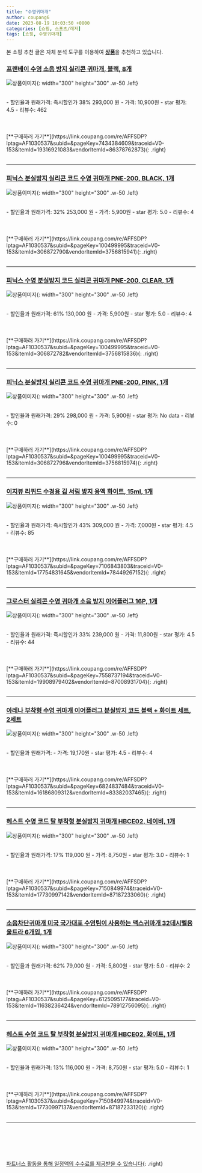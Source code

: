 ```yaml
---
title: "수영귀마개"
author: coupang6
date: 2023-08-19 10:03:50 +0800
categories: [쇼핑, 스포츠/레저]
tags: [쇼핑, 수영귀마개]
---
```


본 쇼핑 추천 글은 자체 분석 도구를 이용하여 [**상품**](https://link.coupang.com/a/bao1ui)을 추천하고 있습니다.

### [프랜베이 수영 소음 방지 실리콘 귀마개, 블랙, 8개](https://link.coupang.com/re/AFFSDP?lptag=AF1030537&subid=&pageKey=7434384609&traceid=V0-153&itemId=19316921083&vendorItemId=86378762873)

![상품이미지](https://thumbnail6.coupangcdn.com/thumbnails/remote/230x230ex/image/vendor_inventory/07a0/990af7a95131b013951407c9acb31f2321c60483c30d879d551b2285501e.png){: width="300" height="300" .w-50 .left}


<br>
- 할인율과 원래가격: 즉시할인가 38%  293,000   원
- 가격: 10,900원
- star 평가: 4.5
- 리뷰수: 462
<br>
<br>
<br>
<br>
[**구매하러 가기**](https://link.coupang.com/re/AFFSDP?lptag=AF1030537&subid=&pageKey=7434384609&traceid=V0-153&itemId=19316921083&vendorItemId=86378762873){: .right}
<br>
<br>

---

### [피닉스 분실방지 실리콘 코드 수영 귀마개 PNE-200, BLACK, 1개](https://link.coupang.com/re/AFFSDP?lptag=AF1030537&subid=&pageKey=100499995&traceid=V0-153&itemId=306872790&vendorItemId=3756815941)

![상품이미지](https://thumbnail10.coupangcdn.com/thumbnails/remote/230x230ex/image/retail/images/184315248581733-5ddb4d87-a745-476e-9dde-e81b4fb849da.jpg){: width="300" height="300" .w-50 .left}


<br>
- 할인율과 원래가격: 32%  253,000   원
- 가격: 5,900원
- star 평가: 5.0
- 리뷰수: 4
<br>
<br>
<br>
<br>
[**구매하러 가기**](https://link.coupang.com/re/AFFSDP?lptag=AF1030537&subid=&pageKey=100499995&traceid=V0-153&itemId=306872790&vendorItemId=3756815941){: .right}
<br>
<br>

---

### [피닉스 수영 분실방지 코드 실리콘 귀마개 PNE-200, CLEAR, 1개](https://link.coupang.com/re/AFFSDP?lptag=AF1030537&subid=&pageKey=100499995&traceid=V0-153&itemId=306872782&vendorItemId=3756815836)

![상품이미지](https://thumbnail9.coupangcdn.com/thumbnails/remote/230x230ex/image/retail/images/185514865694710-466144bd-d243-4503-85c4-b2305569b1eb.jpg){: width="300" height="300" .w-50 .left}


<br>
- 할인율과 원래가격: 61%  130,000   원
- 가격: 5,900원
- star 평가: 5.0
- 리뷰수: 4
<br>
<br>
<br>
<br>
[**구매하러 가기**](https://link.coupang.com/re/AFFSDP?lptag=AF1030537&subid=&pageKey=100499995&traceid=V0-153&itemId=306872782&vendorItemId=3756815836){: .right}
<br>
<br>

---

### [피닉스 분실방지 실리콘 코드 수영 귀마개 PNE-200, PINK, 1개](https://link.coupang.com/re/AFFSDP?lptag=AF1030537&subid=&pageKey=100499995&traceid=V0-153&itemId=306872796&vendorItemId=3756815974)

![상품이미지](https://thumbnail7.coupangcdn.com/thumbnails/remote/230x230ex/image/retail/images/184368955108972-cf0d3fe4-80e5-47b1-8b81-2708edf3d5ba.jpg){: width="300" height="300" .w-50 .left}


<br>
- 할인율과 원래가격: 29%  298,000   원
- 가격: 5,900원
- star 평가: No data
- 리뷰수: 0
<br>
<br>
<br>
<br>
[**구매하러 가기**](https://link.coupang.com/re/AFFSDP?lptag=AF1030537&subid=&pageKey=100499995&traceid=V0-153&itemId=306872796&vendorItemId=3756815974){: .right}
<br>
<br>

---

### [이지뷰 리퀴드 수경용 김 서림 방지 용액 화이트, 15ml, 1개](https://link.coupang.com/re/AFFSDP?lptag=AF1030537&subid=&pageKey=7106843803&traceid=V0-153&itemId=17754831645&vendorItemId=78449267152)

![상품이미지](https://thumbnail10.coupangcdn.com/thumbnails/remote/230x230ex/image/retail/images/7989691309229542-9025f0df-9448-4464-84dc-22d421f80655.jpg){: width="300" height="300" .w-50 .left}


<br>
- 할인율과 원래가격: 즉시할인가 43%  309,000   원
- 가격: 7,000원
- star 평가: 4.5
- 리뷰수: 85
<br>
<br>
<br>
<br>
[**구매하러 가기**](https://link.coupang.com/re/AFFSDP?lptag=AF1030537&subid=&pageKey=7106843803&traceid=V0-153&itemId=17754831645&vendorItemId=78449267152){: .right}
<br>
<br>

---

### [그로스터 실리콘 수영 귀마개 소음 방지 이어플러그 16P, 1개](https://link.coupang.com/re/AFFSDP?lptag=AF1030537&subid=&pageKey=7558737194&traceid=V0-153&itemId=19908979402&vendorItemId=87008931704)

![상품이미지](https://thumbnail7.coupangcdn.com/thumbnails/remote/230x230ex/image/vendor_inventory/1fe8/a88d0c95cbaa5a0ffc4db500580fb648f1dd3b0829b5a9c2b904eb208ec9.png){: width="300" height="300" .w-50 .left}


<br>
- 할인율과 원래가격: 즉시할인가 33%  239,000   원
- 가격: 11,800원
- star 평가: 4.5
- 리뷰수: 44
<br>
<br>
<br>
<br>
[**구매하러 가기**](https://link.coupang.com/re/AFFSDP?lptag=AF1030537&subid=&pageKey=7558737194&traceid=V0-153&itemId=19908979402&vendorItemId=87008931704){: .right}
<br>
<br>

---

### [아레나 부착형 수영 귀마개 이어플러그 분실방지 코드 블랙 + 화이트 세트, 2세트](https://link.coupang.com/re/AFFSDP?lptag=AF1030537&subid=&pageKey=6824837484&traceid=V0-153&itemId=16186809312&vendorItemId=83382037465)

![상품이미지](https://thumbnail9.coupangcdn.com/thumbnails/remote/230x230ex/image/vendor_inventory/2371/aaf4b0a76ee1caa4d1bb648d6303fd0038a1ba133b26c26ccf89d6561b40.jpg){: width="300" height="300" .w-50 .left}


<br>
- 할인율과 원래가격: 
- 가격: 19,170원
- star 평가: 4.5
- 리뷰수: 4
<br>
<br>
<br>
<br>
[**구매하러 가기**](https://link.coupang.com/re/AFFSDP?lptag=AF1030537&subid=&pageKey=6824837484&traceid=V0-153&itemId=16186809312&vendorItemId=83382037465){: .right}
<br>
<br>

---

### [헤스트 수영 코드 탈 부착형 분실방지 귀마개 HBCE02, 네이비, 1개](https://link.coupang.com/re/AFFSDP?lptag=AF1030537&subid=&pageKey=7150849974&traceid=V0-153&itemId=17730997142&vendorItemId=87187233060)

![상품이미지](https://thumbnail6.coupangcdn.com/thumbnails/remote/230x230ex/image/retail/images/2023/09/14/15/7/1b11b620-0028-4613-b43f-e9bef03f94b7.jpg){: width="300" height="300" .w-50 .left}


<br>
- 할인율과 원래가격: 17%  119,000   원
- 가격: 8,750원
- star 평가: 3.0
- 리뷰수: 1
<br>
<br>
<br>
<br>
[**구매하러 가기**](https://link.coupang.com/re/AFFSDP?lptag=AF1030537&subid=&pageKey=7150849974&traceid=V0-153&itemId=17730997142&vendorItemId=87187233060){: .right}
<br>
<br>

---

### [소음차단귀마개 미국 국가대표 수영팀이 사용하는 맥스귀마개 32데시벨용 울트라 6개입, 1개](https://link.coupang.com/re/AFFSDP?lptag=AF1030537&subid=&pageKey=6125095177&traceid=V0-153&itemId=11638236424&vendorItemId=78912756095)

![상품이미지](https://thumbnail9.coupangcdn.com/thumbnails/remote/230x230ex/image/vendor_inventory/5b6f/762cc6137f0e21e3b1a5f08c50bb7dede695c1b6ac2f9e628a860534a43f.jpeg){: width="300" height="300" .w-50 .left}


<br>
- 할인율과 원래가격: 62%  79,000   원
- 가격: 5,800원
- star 평가: 5.0
- 리뷰수: 2
<br>
<br>
<br>
<br>
[**구매하러 가기**](https://link.coupang.com/re/AFFSDP?lptag=AF1030537&subid=&pageKey=6125095177&traceid=V0-153&itemId=11638236424&vendorItemId=78912756095){: .right}
<br>
<br>

---

### [헤스트 수영 코드 탈 부착형 분실방지 귀마개 HBCE02, 화이트, 1개](https://link.coupang.com/re/AFFSDP?lptag=AF1030537&subid=&pageKey=7150849974&traceid=V0-153&itemId=17730997137&vendorItemId=87187233120)

![상품이미지](https://thumbnail7.coupangcdn.com/thumbnails/remote/230x230ex/image/retail/images/2023/09/14/15/3/1083b831-7d3b-461c-874e-f3fda7030fb0.jpg){: width="300" height="300" .w-50 .left}


<br>
- 할인율과 원래가격: 13%  116,000   원
- 가격: 8,750원
- star 평가: 5.0
- 리뷰수: 1
<br>
<br>
<br>
<br>
[**구매하러 가기**](https://link.coupang.com/re/AFFSDP?lptag=AF1030537&subid=&pageKey=7150849974&traceid=V0-153&itemId=17730997137&vendorItemId=87187233120){: .right}
<br>
<br>

---
<br><br><br><br><br> [파트너스 활동을 통해 일정액의 수수료를 제공받을 수 있습니다](https://link.coupang.com/a/bao1ui){: .right}